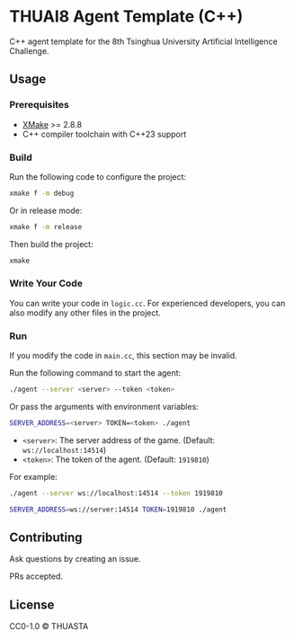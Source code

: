 # THUAI8 Agent Template (C++)

C++ agent template for the 8th Tsinghua University Artificial Intelligence Challenge.

## Usage

### Prerequisites

- [XMake](https://xmake.io) >= 2.8.8
- C++ compiler toolchain with C++23 support

### Build

Run the following code to configure the project:

```bash
xmake f -m debug
```

Or in release mode:

```bash
xmake f -m release
```

Then build the project:

```bash
xmake
```

### Write Your Code

You can write your code in `logic.cc`. For experienced developers, you can also modify any other files in the project.

### Run

If you modify the code in `main.cc`, this section may be invalid.

Run the following command to start the agent:

```bash
./agent --server <server> --token <token>
```

Or pass the arguments with environment variables:

```bash
SERVER_ADDRESS=<server> TOKEN=<token> ./agent
```

- `<server>`: The server address of the game. (Default: `ws://localhost:14514`)
- `<token>`: The token of the agent. (Default: `1919810`)

For example:

```bash
./agent --server ws://localhost:14514 --token 1919810
```

```bash
SERVER_ADDRESS=ws://server:14514 TOKEN=1919810 ./agent
```

## Contributing

Ask questions by creating an issue.

PRs accepted.

## License

CC0-1.0 © THUASTA
